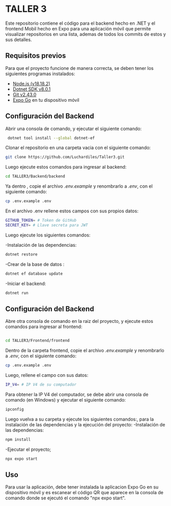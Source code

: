 # TALLER 3 

Este repositorio contiene el código para el backend hecho en .NET y el frontend Mobil hecho en Expo para una aplicación móvil que permite visualizar repositorios en una lista, ademas de todos los commits de estos y sus detalles.

## Requisitos previos

Para que el proyecto funcione de manera correcta, se deben tener los siguientes programas instalados:

- [Node.js (v18.18.2)](https://nodejs.org/download/release/v18.18.2/node-v18.18.2-x64.msi)
- [Dotnet SDK v8.0.1](https://dotnet.microsoft.com/es-es/download/dotnet/thank-you/sdk-8.0.100-windows-x64-installer)
- [Git v2.43.0](https://git-scm.com/downloads)
- [Expo Go](https://expo.dev/client) en tu dispositivo móvil

## Configuración del Backend

Abrir una consola de comando, y ejecutar el siguiente comando:

```bash
 dotnet tool install --global dotnet-ef
```

Clonar el repositorio en una carpeta vacia con el siguiente comando:

```bash
git clone https://github.com/Luchardiles/Taller3.git
```

Luego ejecute estos comandos para ingresar al backend:

```bash
cd TALLER3/Backend/backend
```

Ya dentro , copie el archivo _.env.example_ y renombrarlo a _.env_, con el siguiente comando:

```bash
cp .env.example .env
```

En el archivo .env rellene estos campos con sus propios datos:

```bash
GITHUB_TOKEN= # Token de GitHub
SECRET_KEY= # Llave secreta para JWT
```

Luego ejecute los siguientes comandos: 

-Instalación de las dependencias:

```bash
dotnet restore
```
-Crear de la base de datos :

```bash
dotnet ef database update
```

-Iniciar el backend:

```bash
dotnet run
```

## Configuración del Backend

Abre otra consola de comando en la raiz del proyecto, y ejecute estos comandos para ingresar al frontend:

```bash

cd TALLER3/Frontend/frontend
```

Dentro de la carpeta frontend, copie el archivo _.env.example_ y renombrarlo a _.env_, con el siguiente comando:

```bash
cp .env.example .env
```

Luego, rellene el campo con sus datos:

```bash
IP_V4= # IP V4 de su computador
```

Para obtener la IP V4 del computador, se debe abrir una consola de comando (en Windows) y ejecutar el siguiente comando:

```bash
ipconfig
```

Luego vuelva a su carpeta y ejecute los siguientes comandos:, para la instalación de las dependencias y la ejecución del proyecto:
-Instalación de las dependencias:

```bash
npm install
```

-Ejecutar el proyecto;

```bash
npx expo start
```

## Uso

Para usar la aplicación, debe tener instalada la aplicacion Expo Go en su dispositivo móvil y es escanear el código QR que aparece en la consola de comando donde se ejecutó el comando "npx expo start".